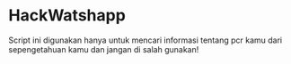 # HackWatshapp
Script ini digunakan hanya untuk mencari informasi tentang pcr kamu dari sepengetahuan kamu dan jangan di salah gunakan!
